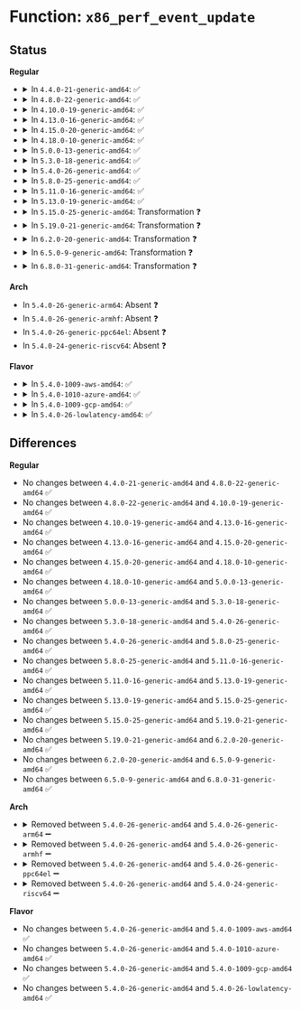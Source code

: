 # Function: <code>x86_perf_event_update</code>

## Status
<b>Regular</b>
<ul>
<li>
<details>
<summary>In <code>4.4.0-21-generic-amd64</code>: ✅</summary>

```c
u64 x86_perf_event_update(struct perf_event * event)
```

```json
{
  "name": "x86_perf_event_update",
  "collision_type": "Unique Global",
  "inline_type": "No",
  "funcs": [
    {
      "addr": 18446744071578868080,
      "name": "x86_perf_event_update",
      "external": true,
      "loc": "arch/x86/events/core.c:64",
      "file": "arch/x86/events/core.c",
      "inline": "seen, unknown",
      "caller_inline": [],
      "caller_func": [
        "arch/x86/events/core.c:x86_pmu_read",
        "arch/x86/events/core.c:x86_pmu_handle_irq",
        "arch/x86/events/intel/core.c:intel_pmu_nhm_enable_all",
        "arch/x86/events/intel/core.c:intel_pmu_save_and_restart",
        "arch/x86/events/intel/p4.c:p4_pmu_handle_irq",
        "arch/x86/events/intel/p4.c:p4_pmu_handle_irq"
      ]
    }
  ],
  "symbols": [
    {
      "addr": 18446744071578868080,
      "name": "x86_perf_event_update",
      "section": ".text",
      "bind": "STB_GLOBAL",
      "size": 142
    }
  ]
}
```
</details>
</li>
<li>
<details>
<summary>In <code>4.8.0-22-generic-amd64</code>: ✅</summary>

```c
u64 x86_perf_event_update(struct perf_event * event)
```

```json
{
  "name": "x86_perf_event_update",
  "collision_type": "Unique Global",
  "inline_type": "No",
  "funcs": [
    {
      "addr": 18446744071578868736,
      "name": "x86_perf_event_update",
      "external": true,
      "loc": "arch/x86/events/core.c:65",
      "file": "arch/x86/events/core.c",
      "inline": "seen, unknown",
      "caller_inline": [],
      "caller_func": [
        "arch/x86/events/core.c:x86_pmu_read",
        "arch/x86/events/core.c:x86_pmu_handle_irq",
        "arch/x86/events/intel/core.c:intel_pmu_save_and_restart",
        "arch/x86/events/intel/core.c:intel_pmu_nhm_enable_all",
        "arch/x86/events/intel/p4.c:p4_pmu_handle_irq",
        "arch/x86/events/intel/p4.c:p4_pmu_handle_irq"
      ]
    }
  ],
  "symbols": [
    {
      "addr": 18446744071578868736,
      "name": "x86_perf_event_update",
      "section": ".text",
      "bind": "STB_GLOBAL",
      "size": 145
    }
  ]
}
```
</details>
</li>
<li>
<details>
<summary>In <code>4.10.0-19-generic-amd64</code>: ✅</summary>

```c
u64 x86_perf_event_update(struct perf_event * event)
```

```json
{
  "name": "x86_perf_event_update",
  "collision_type": "Unique Global",
  "inline_type": "No",
  "funcs": [
    {
      "addr": 18446744071578868544,
      "name": "x86_perf_event_update",
      "external": true,
      "loc": "arch/x86/events/core.c:66",
      "file": "arch/x86/events/core.c",
      "inline": "seen, unknown",
      "caller_inline": [],
      "caller_func": [
        "arch/x86/events/core.c:x86_pmu_read",
        "arch/x86/events/core.c:x86_pmu_handle_irq",
        "arch/x86/events/intel/core.c:intel_pmu_save_and_restart",
        "arch/x86/events/intel/core.c:intel_pmu_nhm_enable_all",
        "arch/x86/events/intel/p4.c:p4_pmu_handle_irq",
        "arch/x86/events/intel/p4.c:p4_pmu_handle_irq"
      ]
    }
  ],
  "symbols": [
    {
      "addr": 18446744071578868544,
      "name": "x86_perf_event_update",
      "section": ".text",
      "bind": "STB_GLOBAL",
      "size": 145
    }
  ]
}
```
</details>
</li>
<li>
<details>
<summary>In <code>4.13.0-16-generic-amd64</code>: ✅</summary>

```c
u64 x86_perf_event_update(struct perf_event * event)
```

```json
{
  "name": "x86_perf_event_update",
  "collision_type": "Unique Global",
  "inline_type": "No",
  "funcs": [
    {
      "addr": 18446744071578867936,
      "name": "x86_perf_event_update",
      "external": true,
      "loc": "arch/x86/events/core.c:67",
      "file": "arch/x86/events/core.c",
      "inline": "seen, unknown",
      "caller_inline": [],
      "caller_func": [
        "arch/x86/events/core.c:x86_pmu_read",
        "arch/x86/events/core.c:x86_pmu_handle_irq",
        "arch/x86/events/intel/core.c:intel_pmu_save_and_restart",
        "arch/x86/events/intel/core.c:intel_pmu_nhm_enable_all",
        "arch/x86/events/intel/p4.c:p4_pmu_handle_irq",
        "arch/x86/events/intel/p4.c:p4_pmu_handle_irq",
        "arch/x86/events/intel/p4.c:p4_pmu_handle_irq"
      ]
    }
  ],
  "symbols": [
    {
      "addr": 18446744071578867936,
      "name": "x86_perf_event_update",
      "section": ".text",
      "bind": "STB_GLOBAL",
      "size": 134
    }
  ]
}
```
</details>
</li>
<li>
<details>
<summary>In <code>4.15.0-20-generic-amd64</code>: ✅</summary>

```c
u64 x86_perf_event_update(struct perf_event * event)
```

```json
{
  "name": "x86_perf_event_update",
  "collision_type": "Unique Global",
  "inline_type": "No",
  "funcs": [
    {
      "addr": 18446744071578868800,
      "name": "x86_perf_event_update",
      "external": true,
      "loc": "arch/x86/events/core.c:67",
      "file": "arch/x86/events/core.c",
      "inline": "seen, unknown",
      "caller_inline": [],
      "caller_func": [
        "arch/x86/events/core.c:x86_pmu_read",
        "arch/x86/events/core.c:x86_pmu_handle_irq",
        "arch/x86/events/core.c:x86_pmu_stop",
        "arch/x86/events/intel/core.c:intel_pmu_save_and_restart",
        "arch/x86/events/intel/core.c:intel_pmu_nhm_enable_all",
        "arch/x86/events/intel/p4.c:p4_pmu_handle_irq",
        "arch/x86/events/intel/p4.c:p4_pmu_handle_irq",
        "arch/x86/events/intel/p4.c:p4_pmu_handle_irq"
      ]
    }
  ],
  "symbols": [
    {
      "addr": 18446744071578868800,
      "name": "x86_perf_event_update",
      "section": ".text",
      "bind": "STB_GLOBAL",
      "size": 134
    }
  ]
}
```
</details>
</li>
<li>
<details>
<summary>In <code>4.18.0-10-generic-amd64</code>: ✅</summary>

```c
u64 x86_perf_event_update(struct perf_event * event)
```

```json
{
  "name": "x86_perf_event_update",
  "collision_type": "Unique Global",
  "inline_type": "No",
  "funcs": [
    {
      "addr": 18446744071578870736,
      "name": "x86_perf_event_update",
      "external": true,
      "loc": "arch/x86/events/core.c:68",
      "file": "arch/x86/events/core.c",
      "inline": "seen, unknown",
      "caller_inline": [],
      "caller_func": [
        "arch/x86/events/core.c:x86_pmu_read",
        "arch/x86/events/core.c:x86_pmu_handle_irq",
        "arch/x86/events/core.c:x86_pmu_stop",
        "arch/x86/events/intel/core.c:intel_pmu_save_and_restart",
        "arch/x86/events/intel/core.c:intel_pmu_read_event",
        "arch/x86/events/intel/core.c:intel_pmu_nhm_enable_all",
        "arch/x86/events/intel/p4.c:p4_pmu_handle_irq",
        "arch/x86/events/intel/p4.c:p4_pmu_handle_irq",
        "arch/x86/events/intel/p4.c:p4_pmu_handle_irq"
      ]
    }
  ],
  "symbols": [
    {
      "addr": 18446744071578870736,
      "name": "x86_perf_event_update",
      "section": ".text",
      "bind": "STB_GLOBAL",
      "size": 131
    }
  ]
}
```
</details>
</li>
<li>
<details>
<summary>In <code>5.0.0-13-generic-amd64</code>: ✅</summary>

```c
u64 x86_perf_event_update(struct perf_event * event)
```

```json
{
  "name": "x86_perf_event_update",
  "collision_type": "Unique Global",
  "inline_type": "No",
  "funcs": [
    {
      "addr": 18446744071578870560,
      "name": "x86_perf_event_update",
      "external": true,
      "loc": "arch/x86/events/core.c:68",
      "file": "arch/x86/events/core.c",
      "inline": "seen, unknown",
      "caller_inline": [],
      "caller_func": [
        "arch/x86/events/core.c:x86_pmu_read",
        "arch/x86/events/core.c:x86_pmu_handle_irq",
        "arch/x86/events/core.c:x86_pmu_stop",
        "arch/x86/events/intel/core.c:intel_pmu_save_and_restart",
        "arch/x86/events/intel/core.c:intel_pmu_read_event",
        "arch/x86/events/intel/core.c:intel_pmu_nhm_enable_all",
        "arch/x86/events/intel/p4.c:p4_pmu_handle_irq",
        "arch/x86/events/intel/p4.c:p4_pmu_handle_irq",
        "arch/x86/events/intel/p4.c:p4_pmu_handle_irq"
      ]
    }
  ],
  "symbols": [
    {
      "addr": 18446744071578870560,
      "name": "x86_perf_event_update",
      "section": ".text",
      "bind": "STB_GLOBAL",
      "size": 131
    }
  ]
}
```
</details>
</li>
<li>
<details>
<summary>In <code>5.3.0-18-generic-amd64</code>: ✅</summary>

```c
u64 x86_perf_event_update(struct perf_event * event)
```

```json
{
  "name": "x86_perf_event_update",
  "collision_type": "Unique Global",
  "inline_type": "No",
  "funcs": [
    {
      "addr": 18446744071578871088,
      "name": "x86_perf_event_update",
      "external": true,
      "loc": "arch/x86/events/core.c:68",
      "file": "arch/x86/events/core.c",
      "inline": "seen, unknown",
      "caller_inline": [],
      "caller_func": [
        "arch/x86/events/core.c:x86_pmu_read",
        "arch/x86/events/core.c:x86_pmu_handle_irq",
        "arch/x86/events/core.c:x86_pmu_stop",
        "arch/x86/events/intel/core.c:intel_pmu_save_and_restart",
        "arch/x86/events/intel/core.c:intel_pmu_read_event",
        "arch/x86/events/intel/core.c:intel_pmu_nhm_enable_all",
        "arch/x86/events/intel/p4.c:p4_pmu_handle_irq",
        "arch/x86/events/intel/p4.c:p4_pmu_handle_irq",
        "arch/x86/events/intel/p4.c:p4_pmu_handle_irq"
      ]
    }
  ],
  "symbols": [
    {
      "addr": 18446744071578871088,
      "name": "x86_perf_event_update",
      "section": ".text",
      "bind": "STB_GLOBAL",
      "size": 132
    }
  ]
}
```
</details>
</li>
<li>
<details>
<summary>In <code>5.4.0-26-generic-amd64</code>: ✅</summary>

```c
u64 x86_perf_event_update(struct perf_event * event)
```

```json
{
  "name": "x86_perf_event_update",
  "collision_type": "Unique Global",
  "inline_type": "No",
  "funcs": [
    {
      "addr": 18446744071578871232,
      "name": "x86_perf_event_update",
      "external": true,
      "loc": "arch/x86/events/core.c:68",
      "file": "arch/x86/events/core.c",
      "inline": "seen, unknown",
      "caller_inline": [],
      "caller_func": [
        "arch/x86/events/core.c:x86_pmu_read",
        "arch/x86/events/core.c:x86_pmu_handle_irq",
        "arch/x86/events/core.c:x86_pmu_stop",
        "arch/x86/events/intel/core.c:intel_pmu_save_and_restart",
        "arch/x86/events/intel/core.c:intel_pmu_read_event",
        "arch/x86/events/intel/core.c:intel_pmu_nhm_enable_all",
        "arch/x86/events/intel/p4.c:p4_pmu_handle_irq",
        "arch/x86/events/intel/p4.c:p4_pmu_handle_irq",
        "arch/x86/events/intel/p4.c:p4_pmu_handle_irq"
      ]
    }
  ],
  "symbols": [
    {
      "addr": 18446744071578871232,
      "name": "x86_perf_event_update",
      "section": ".text",
      "bind": "STB_GLOBAL",
      "size": 132
    }
  ]
}
```
</details>
</li>
<li>
<details>
<summary>In <code>5.8.0-25-generic-amd64</code>: ✅</summary>

```c
u64 x86_perf_event_update(struct perf_event * event)
```

```json
{
  "name": "x86_perf_event_update",
  "collision_type": "Unique Global",
  "inline_type": "No",
  "funcs": [
    {
      "addr": 18446744071578875680,
      "name": "x86_perf_event_update",
      "external": true,
      "loc": "arch/x86/events/core.c:69",
      "file": "arch/x86/events/core.c",
      "inline": "seen, unknown",
      "caller_inline": [],
      "caller_func": [
        "arch/x86/events/core.c:x86_pmu_read",
        "arch/x86/events/core.c:x86_pmu_handle_irq",
        "arch/x86/events/core.c:x86_pmu_stop",
        "arch/x86/events/intel/core.c:handle_pmi_common",
        "arch/x86/events/intel/core.c:intel_pmu_read_event",
        "arch/x86/events/intel/core.c:intel_pmu_nhm_workaround",
        "arch/x86/events/intel/p4.c:p4_pmu_handle_irq",
        "arch/x86/events/intel/p4.c:p4_pmu_handle_irq",
        "arch/x86/events/intel/p4.c:p4_pmu_handle_irq",
        "arch/x86/events/zhaoxin/core.c:zhaoxin_pmu_handle_irq"
      ]
    }
  ],
  "symbols": [
    {
      "addr": 18446744071578875680,
      "name": "x86_perf_event_update",
      "section": ".text",
      "bind": "STB_GLOBAL",
      "size": 132
    }
  ]
}
```
</details>
</li>
<li>
<details>
<summary>In <code>5.11.0-16-generic-amd64</code>: ✅</summary>

```c
u64 x86_perf_event_update(struct perf_event * event)
```

```json
{
  "name": "x86_perf_event_update",
  "collision_type": "Unique Global",
  "inline_type": "No",
  "funcs": [
    {
      "addr": 18446744071578871760,
      "name": "x86_perf_event_update",
      "external": true,
      "loc": "arch/x86/events/core.c:98",
      "file": "arch/x86/events/core.c",
      "inline": "seen, unknown",
      "caller_inline": [],
      "caller_func": [
        "arch/x86/events/core.c:_x86_pmu_read",
        "arch/x86/events/core.c:x86_pmu_handle_irq",
        "arch/x86/events/core.c:x86_pmu_stop",
        "arch/x86/events/intel/core.c:handle_pmi_common",
        "arch/x86/events/intel/core.c:intel_pmu_read_event",
        "arch/x86/events/intel/core.c:intel_pmu_nhm_workaround",
        "arch/x86/events/intel/p4.c:p4_pmu_handle_irq",
        "arch/x86/events/intel/p4.c:p4_pmu_handle_irq",
        "arch/x86/events/intel/p4.c:p4_pmu_handle_irq",
        "arch/x86/events/zhaoxin/core.c:zhaoxin_pmu_handle_irq"
      ]
    }
  ],
  "symbols": [
    {
      "addr": 18446744071578871760,
      "name": "x86_perf_event_update",
      "section": ".text",
      "bind": "STB_GLOBAL",
      "size": 168
    }
  ]
}
```
</details>
</li>
<li>
<details>
<summary>In <code>5.13.0-19-generic-amd64</code>: ✅</summary>

```c
u64 x86_perf_event_update(struct perf_event * event)
```

```json
{
  "name": "x86_perf_event_update",
  "collision_type": "Unique Global",
  "inline_type": "No",
  "funcs": [
    {
      "addr": 18446744071578872096,
      "name": "x86_perf_event_update",
      "external": true,
      "loc": "arch/x86/events/core.c:107",
      "file": "arch/x86/events/core.c",
      "inline": "seen, unknown",
      "caller_inline": [],
      "caller_func": [
        "arch/x86/events/core.c:_x86_pmu_read",
        "arch/x86/events/core.c:x86_pmu_handle_irq",
        "arch/x86/events/core.c:x86_pmu_stop",
        "arch/x86/events/intel/core.c:handle_pmi_common",
        "arch/x86/events/intel/core.c:intel_pmu_read_event",
        "arch/x86/events/intel/core.c:intel_pmu_nhm_enable_all",
        "arch/x86/events/intel/p4.c:p4_pmu_handle_irq",
        "arch/x86/events/intel/p4.c:p4_pmu_handle_irq",
        "arch/x86/events/intel/p4.c:p4_pmu_handle_irq",
        "arch/x86/events/zhaoxin/core.c:zhaoxin_pmu_handle_irq"
      ]
    }
  ],
  "symbols": [
    {
      "addr": 18446744071578872096,
      "name": "x86_perf_event_update",
      "section": ".text",
      "bind": "STB_GLOBAL",
      "size": 173
    }
  ]
}
```
</details>
</li>
<li>
<details>
<summary>In <code>5.15.0-25-generic-amd64</code>: Transformation ❓</summary>

```c
u64 x86_perf_event_update(struct perf_event * event)
```

```json
{
  "name": "x86_perf_event_update",
  "collision_type": "Unique Global",
  "inline_type": "No",
  "funcs": [
    {
      "addr": 0,
      "name": "x86_perf_event_update",
      "external": true,
      "loc": "arch/x86/events/core.c:107",
      "file": "arch/x86/events/core.c",
      "inline": "seen, unknown",
      "caller_inline": [],
      "caller_func": [
        "arch/x86/events/core.c:_x86_pmu_read",
        "arch/x86/events/core.c:x86_pmu_handle_irq",
        "arch/x86/events/core.c:x86_pmu_stop",
        "arch/x86/events/intel/core.c:handle_pmi_common",
        "arch/x86/events/intel/core.c:intel_pmu_read_event",
        "arch/x86/events/intel/core.c:intel_pmu_nhm_enable_all",
        "arch/x86/events/intel/p4.c:p4_pmu_handle_irq",
        "arch/x86/events/intel/p4.c:p4_pmu_handle_irq",
        "arch/x86/events/intel/p4.c:p4_pmu_handle_irq",
        "arch/x86/events/zhaoxin/core.c:zhaoxin_pmu_handle_irq"
      ]
    }
  ],
  "symbols": [
    {
      "addr": 18446744071592038236,
      "name": "x86_perf_event_update.cold",
      "section": ".text",
      "bind": "STB_LOCAL",
      "size": 67
    },
    {
      "addr": 18446744071578873856,
      "name": "x86_perf_event_update",
      "section": ".text",
      "bind": "STB_GLOBAL",
      "size": 194
    }
  ]
}
```
</details>
</li>
<li>
<details>
<summary>In <code>5.19.0-21-generic-amd64</code>: Transformation ❓</summary>

```c
u64 x86_perf_event_update(struct perf_event * event)
```

```json
{
  "name": "x86_perf_event_update",
  "collision_type": "Unique Global",
  "inline_type": "No",
  "funcs": [
    {
      "addr": 0,
      "name": "x86_perf_event_update",
      "external": true,
      "loc": "arch/x86/events/core.c:109",
      "file": "arch/x86/events/core.c",
      "inline": "seen, unknown",
      "caller_inline": [],
      "caller_func": [
        "arch/x86/events/core.c:_x86_pmu_read",
        "arch/x86/events/core.c:x86_pmu_handle_irq",
        "arch/x86/events/core.c:x86_pmu_stop",
        "arch/x86/events/amd/core.c:amd_pmu_v2_handle_irq",
        "arch/x86/events/intel/core.c:handle_pmi_common",
        "arch/x86/events/intel/core.c:intel_pmu_read_event",
        "arch/x86/events/intel/core.c:intel_pmu_nhm_enable_all",
        "arch/x86/events/intel/p4.c:p4_pmu_handle_irq",
        "arch/x86/events/intel/p4.c:p4_pmu_handle_irq",
        "arch/x86/events/intel/p4.c:p4_pmu_handle_irq",
        "arch/x86/events/zhaoxin/core.c:zhaoxin_pmu_handle_irq"
      ]
    }
  ],
  "symbols": [
    {
      "addr": 18446744071593804374,
      "name": "x86_perf_event_update.cold",
      "section": ".text",
      "bind": "STB_LOCAL",
      "size": 67
    },
    {
      "addr": 18446744071578871008,
      "name": "x86_perf_event_update",
      "section": ".text",
      "bind": "STB_GLOBAL",
      "size": 220
    }
  ]
}
```
</details>
</li>
<li>
<details>
<summary>In <code>6.2.0-20-generic-amd64</code>: Transformation ❓</summary>

```c
u64 x86_perf_event_update(struct perf_event * event)
```

```json
{
  "name": "x86_perf_event_update",
  "collision_type": "Unique Global",
  "inline_type": "No",
  "funcs": [
    {
      "addr": 0,
      "name": "x86_perf_event_update",
      "external": true,
      "loc": "arch/x86/events/core.c:115",
      "file": "arch/x86/events/core.c",
      "inline": "seen, unknown",
      "caller_inline": [],
      "caller_func": [
        "arch/x86/events/amd/core.c:amd_pmu_v2_handle_irq",
        "arch/x86/events/intel/core.c:intel_pmu_update",
        "arch/x86/events/intel/core.c:intel_pmu_read_event",
        "arch/x86/events/intel/p4.c:p4_pmu_handle_irq",
        "arch/x86/events/intel/p4.c:p4_pmu_handle_irq",
        "arch/x86/events/intel/p4.c:p4_pmu_handle_irq",
        "arch/x86/events/zhaoxin/core.c:zhaoxin_pmu_handle_irq"
      ]
    }
  ],
  "symbols": [
    {
      "addr": 18446744071595950378,
      "name": "x86_perf_event_update.cold",
      "section": ".text",
      "bind": "STB_LOCAL",
      "size": 67
    },
    {
      "addr": 18446744071578869360,
      "name": "x86_perf_event_update",
      "section": ".text",
      "bind": "STB_GLOBAL",
      "size": 185
    }
  ]
}
```
</details>
</li>
<li>
<details>
<summary>In <code>6.5.0-9-generic-amd64</code>: Transformation ❓</summary>

```c
u64 x86_perf_event_update(struct perf_event * event)
```

```json
{
  "name": "x86_perf_event_update",
  "collision_type": "Unique Global",
  "inline_type": "No",
  "funcs": [
    {
      "addr": 0,
      "name": "x86_perf_event_update",
      "external": true,
      "loc": "arch/x86/events/core.c:115",
      "file": "arch/x86/events/core.c",
      "inline": "seen, unknown",
      "caller_inline": [],
      "caller_func": [
        "arch/x86/events/amd/core.c:amd_pmu_v2_handle_irq",
        "arch/x86/events/intel/core.c:intel_pmu_update",
        "arch/x86/events/intel/core.c:intel_pmu_read_event",
        "arch/x86/events/intel/p4.c:p4_pmu_handle_irq",
        "arch/x86/events/intel/p4.c:p4_pmu_handle_irq",
        "arch/x86/events/intel/p4.c:p4_pmu_handle_irq",
        "arch/x86/events/zhaoxin/core.c:zhaoxin_pmu_handle_irq"
      ]
    }
  ],
  "symbols": [
    {
      "addr": 18446744071596467671,
      "name": "x86_perf_event_update.cold",
      "section": ".text",
      "bind": "STB_LOCAL",
      "size": 63
    },
    {
      "addr": 18446744071578867232,
      "name": "x86_perf_event_update",
      "section": ".text",
      "bind": "STB_GLOBAL",
      "size": 170
    }
  ]
}
```
</details>
</li>
<li>
<details>
<summary>In <code>6.8.0-31-generic-amd64</code>: Transformation ❓</summary>

```c
u64 x86_perf_event_update(struct perf_event * event)
```

```json
{
  "name": "x86_perf_event_update",
  "collision_type": "Unique Global",
  "inline_type": "No",
  "funcs": [
    {
      "addr": 0,
      "name": "x86_perf_event_update",
      "external": true,
      "loc": "arch/x86/events/core.c:115",
      "file": "arch/x86/events/core.c",
      "inline": "seen, unknown",
      "caller_inline": [],
      "caller_func": [
        "arch/x86/events/amd/core.c:amd_pmu_v2_handle_irq",
        "arch/x86/events/intel/core.c:intel_pmu_update",
        "arch/x86/events/intel/core.c:intel_pmu_read_event",
        "arch/x86/events/intel/p4.c:p4_pmu_handle_irq",
        "arch/x86/events/intel/p4.c:p4_pmu_handle_irq",
        "arch/x86/events/intel/p4.c:p4_pmu_handle_irq",
        "arch/x86/events/zhaoxin/core.c:zhaoxin_pmu_handle_irq"
      ]
    }
  ],
  "symbols": [
    {
      "addr": 18446744071597362707,
      "name": "x86_perf_event_update.cold",
      "section": ".text",
      "bind": "STB_LOCAL",
      "size": 63
    },
    {
      "addr": 18446744071578889504,
      "name": "x86_perf_event_update",
      "section": ".text",
      "bind": "STB_GLOBAL",
      "size": 172
    }
  ]
}
```
</details>
</li>
</ul>
<b>Arch</b>
<ul>
<li>
In <code>5.4.0-26-generic-arm64</code>: Absent ❓
</li>
<li>
In <code>5.4.0-26-generic-armhf</code>: Absent ❓
</li>
<li>
In <code>5.4.0-26-generic-ppc64el</code>: Absent ❓
</li>
<li>
In <code>5.4.0-24-generic-riscv64</code>: Absent ❓
</li>
</ul>
<b>Flavor</b>
<ul>
<li>
<details>
<summary>In <code>5.4.0-1009-aws-amd64</code>: ✅</summary>

```c
u64 x86_perf_event_update(struct perf_event * event)
```

```json
{
  "name": "x86_perf_event_update",
  "collision_type": "Unique Global",
  "inline_type": "No",
  "funcs": [
    {
      "addr": 18446744071578871232,
      "name": "x86_perf_event_update",
      "external": true,
      "loc": "arch/x86/events/core.c:68",
      "file": "arch/x86/events/core.c",
      "inline": "seen, unknown",
      "caller_inline": [],
      "caller_func": [
        "arch/x86/events/core.c:x86_pmu_read",
        "arch/x86/events/core.c:x86_pmu_handle_irq",
        "arch/x86/events/core.c:x86_pmu_stop",
        "arch/x86/events/intel/core.c:intel_pmu_save_and_restart",
        "arch/x86/events/intel/core.c:intel_pmu_read_event",
        "arch/x86/events/intel/core.c:intel_pmu_nhm_enable_all",
        "arch/x86/events/intel/p4.c:p4_pmu_handle_irq",
        "arch/x86/events/intel/p4.c:p4_pmu_handle_irq",
        "arch/x86/events/intel/p4.c:p4_pmu_handle_irq"
      ]
    }
  ],
  "symbols": [
    {
      "addr": 18446744071578871232,
      "name": "x86_perf_event_update",
      "section": ".text",
      "bind": "STB_GLOBAL",
      "size": 132
    }
  ]
}
```
</details>
</li>
<li>
<details>
<summary>In <code>5.4.0-1010-azure-amd64</code>: ✅</summary>

```c
u64 x86_perf_event_update(struct perf_event * event)
```

```json
{
  "name": "x86_perf_event_update",
  "collision_type": "Unique Global",
  "inline_type": "No",
  "funcs": [
    {
      "addr": 18446744071578864848,
      "name": "x86_perf_event_update",
      "external": true,
      "loc": "arch/x86/events/core.c:68",
      "file": "arch/x86/events/core.c",
      "inline": "seen, unknown",
      "caller_inline": [],
      "caller_func": [
        "arch/x86/events/core.c:x86_pmu_read",
        "arch/x86/events/core.c:x86_pmu_handle_irq",
        "arch/x86/events/core.c:x86_pmu_stop",
        "arch/x86/events/intel/core.c:intel_pmu_save_and_restart",
        "arch/x86/events/intel/core.c:intel_pmu_read_event",
        "arch/x86/events/intel/core.c:intel_pmu_nhm_enable_all",
        "arch/x86/events/intel/p4.c:p4_pmu_handle_irq",
        "arch/x86/events/intel/p4.c:p4_pmu_handle_irq",
        "arch/x86/events/intel/p4.c:p4_pmu_handle_irq",
        "arch/x86/events/intel/p4.c:p4_pmu_handle_irq"
      ]
    }
  ],
  "symbols": [
    {
      "addr": 18446744071578864848,
      "name": "x86_perf_event_update",
      "section": ".text",
      "bind": "STB_GLOBAL",
      "size": 160
    }
  ]
}
```
</details>
</li>
<li>
<details>
<summary>In <code>5.4.0-1009-gcp-amd64</code>: ✅</summary>

```c
u64 x86_perf_event_update(struct perf_event * event)
```

```json
{
  "name": "x86_perf_event_update",
  "collision_type": "Unique Global",
  "inline_type": "No",
  "funcs": [
    {
      "addr": 18446744071578871168,
      "name": "x86_perf_event_update",
      "external": true,
      "loc": "arch/x86/events/core.c:68",
      "file": "arch/x86/events/core.c",
      "inline": "seen, unknown",
      "caller_inline": [],
      "caller_func": [
        "arch/x86/events/core.c:x86_pmu_read",
        "arch/x86/events/core.c:x86_pmu_handle_irq",
        "arch/x86/events/core.c:x86_pmu_stop",
        "arch/x86/events/intel/core.c:intel_pmu_save_and_restart",
        "arch/x86/events/intel/core.c:intel_pmu_read_event",
        "arch/x86/events/intel/core.c:intel_pmu_nhm_enable_all",
        "arch/x86/events/intel/p4.c:p4_pmu_handle_irq",
        "arch/x86/events/intel/p4.c:p4_pmu_handle_irq",
        "arch/x86/events/intel/p4.c:p4_pmu_handle_irq"
      ]
    }
  ],
  "symbols": [
    {
      "addr": 18446744071578871168,
      "name": "x86_perf_event_update",
      "section": ".text",
      "bind": "STB_GLOBAL",
      "size": 132
    }
  ]
}
```
</details>
</li>
<li>
<details>
<summary>In <code>5.4.0-26-lowlatency-amd64</code>: ✅</summary>

```c
u64 x86_perf_event_update(struct perf_event * event)
```

```json
{
  "name": "x86_perf_event_update",
  "collision_type": "Unique Global",
  "inline_type": "No",
  "funcs": [
    {
      "addr": 18446744071578871520,
      "name": "x86_perf_event_update",
      "external": true,
      "loc": "arch/x86/events/core.c:68",
      "file": "arch/x86/events/core.c",
      "inline": "seen, unknown",
      "caller_inline": [],
      "caller_func": [
        "arch/x86/events/core.c:x86_pmu_read",
        "arch/x86/events/core.c:x86_pmu_handle_irq",
        "arch/x86/events/core.c:x86_pmu_stop",
        "arch/x86/events/intel/core.c:intel_pmu_save_and_restart",
        "arch/x86/events/intel/core.c:intel_pmu_read_event",
        "arch/x86/events/intel/core.c:intel_pmu_nhm_enable_all",
        "arch/x86/events/intel/p4.c:p4_pmu_handle_irq",
        "arch/x86/events/intel/p4.c:p4_pmu_handle_irq",
        "arch/x86/events/intel/p4.c:p4_pmu_handle_irq"
      ]
    }
  ],
  "symbols": [
    {
      "addr": 18446744071578871520,
      "name": "x86_perf_event_update",
      "section": ".text",
      "bind": "STB_GLOBAL",
      "size": 132
    }
  ]
}
```
</details>
</li>
</ul>

## Differences
<b>Regular</b>
<ul>
<li>
No changes between <code>4.4.0-21-generic-amd64</code> and <code>4.8.0-22-generic-amd64</code> ✅
</li>
<li>
No changes between <code>4.8.0-22-generic-amd64</code> and <code>4.10.0-19-generic-amd64</code> ✅
</li>
<li>
No changes between <code>4.10.0-19-generic-amd64</code> and <code>4.13.0-16-generic-amd64</code> ✅
</li>
<li>
No changes between <code>4.13.0-16-generic-amd64</code> and <code>4.15.0-20-generic-amd64</code> ✅
</li>
<li>
No changes between <code>4.15.0-20-generic-amd64</code> and <code>4.18.0-10-generic-amd64</code> ✅
</li>
<li>
No changes between <code>4.18.0-10-generic-amd64</code> and <code>5.0.0-13-generic-amd64</code> ✅
</li>
<li>
No changes between <code>5.0.0-13-generic-amd64</code> and <code>5.3.0-18-generic-amd64</code> ✅
</li>
<li>
No changes between <code>5.3.0-18-generic-amd64</code> and <code>5.4.0-26-generic-amd64</code> ✅
</li>
<li>
No changes between <code>5.4.0-26-generic-amd64</code> and <code>5.8.0-25-generic-amd64</code> ✅
</li>
<li>
No changes between <code>5.8.0-25-generic-amd64</code> and <code>5.11.0-16-generic-amd64</code> ✅
</li>
<li>
No changes between <code>5.11.0-16-generic-amd64</code> and <code>5.13.0-19-generic-amd64</code> ✅
</li>
<li>
No changes between <code>5.13.0-19-generic-amd64</code> and <code>5.15.0-25-generic-amd64</code> ✅
</li>
<li>
No changes between <code>5.15.0-25-generic-amd64</code> and <code>5.19.0-21-generic-amd64</code> ✅
</li>
<li>
No changes between <code>5.19.0-21-generic-amd64</code> and <code>6.2.0-20-generic-amd64</code> ✅
</li>
<li>
No changes between <code>6.2.0-20-generic-amd64</code> and <code>6.5.0-9-generic-amd64</code> ✅
</li>
<li>
No changes between <code>6.5.0-9-generic-amd64</code> and <code>6.8.0-31-generic-amd64</code> ✅
</li>
</ul>
<b>Arch</b>
<ul>
<li>
<details>
<summary>Removed between <code>5.4.0-26-generic-amd64</code> and <code>5.4.0-26-generic-arm64</code> ➖</summary>

```c
u64 x86_perf_event_update(struct perf_event * event)
```
</details>
</li>
<li>
<details>
<summary>Removed between <code>5.4.0-26-generic-amd64</code> and <code>5.4.0-26-generic-armhf</code> ➖</summary>

```c
u64 x86_perf_event_update(struct perf_event * event)
```
</details>
</li>
<li>
<details>
<summary>Removed between <code>5.4.0-26-generic-amd64</code> and <code>5.4.0-26-generic-ppc64el</code> ➖</summary>

```c
u64 x86_perf_event_update(struct perf_event * event)
```
</details>
</li>
<li>
<details>
<summary>Removed between <code>5.4.0-26-generic-amd64</code> and <code>5.4.0-24-generic-riscv64</code> ➖</summary>

```c
u64 x86_perf_event_update(struct perf_event * event)
```
</details>
</li>
</ul>
<b>Flavor</b>
<ul>
<li>
No changes between <code>5.4.0-26-generic-amd64</code> and <code>5.4.0-1009-aws-amd64</code> ✅
</li>
<li>
No changes between <code>5.4.0-26-generic-amd64</code> and <code>5.4.0-1010-azure-amd64</code> ✅
</li>
<li>
No changes between <code>5.4.0-26-generic-amd64</code> and <code>5.4.0-1009-gcp-amd64</code> ✅
</li>
<li>
No changes between <code>5.4.0-26-generic-amd64</code> and <code>5.4.0-26-lowlatency-amd64</code> ✅
</li>
</ul>
